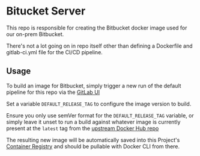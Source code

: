# Bitucket Server

This repo is responsible for creating the Bitbucket docker image used for our on-prem Bitbucket.

There's not a lot going on in repo itself other than defining a Dockerfile and gitlab-ci.yml file for the CI/CD pipeline.

## Usage
To build an image for Bitbucket, simply trigger a new run of the default pipeline for this repo via the [GitLab UI](https://it-gitlab.slickdeals.dev/itops/bitbucket-server/-/pipelines/new)

Set a variable `DEFAULT_RELEASE_TAG` to configure the image version to build. 

Ensure you only use semVer format for the `DEFAULT_RELEASE_TAG` variable, or simply leave it unset to run a build against whatever image is currently present at the `latest` tag from the [upstream Docker Hub repo](https://hub.docker.com/r/atlassian/jira-software/tags?page=1&name=latest)

The resulting new image will be automatically saved into this Project's [Container Registry](https://it-gitlab.slickdeals.dev/itops/bitbucket-server/container_registry) and should be pullable with Docker CLI from there.
